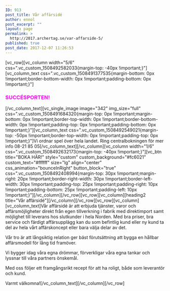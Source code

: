 ```yaml
---
ID: 913
post_title: Vår affärsidé
author: ennol
post_excerpt: ""
layout: page
permalink: >
  http://2017.archertag.se/var-affarside-5/
published: true
post_date: 2017-12-07 11:26:53
---
```

[vc_row][vc_column width="5/6" css=".vc_custom_1508492582033{margin-top: -40px !important;}"][vc_column_text css=".vc_custom_1508491377535{margin-bottom: 0px !important;border-bottom-width: 0px !important;padding-bottom: 0px !important;}"]
<h3><span style="color: #ff00ff"><strong>SUCCÉSPORTEN!</strong></span></h3>
[/vc_column_text][vc_single_image image="342" img_size="full" css=".vc_custom_1508491684320{margin-top: 0px !important;margin-bottom: 0px !important;border-top-width: 0px !important;border-bottom-width: 0px !important;padding-top: 0px !important;padding-bottom: 0px !important;}"][vc_column_text css=".vc_custom_1508492549021{margin-top: -50px !important;border-top-width: 0px !important;padding-top: 0px !important;}"]Vi ordnar spel över hela landet. Ring centralbokningen för mer info 08-21 85 05[/vc_column_text][/vc_column][vc_column width="1/6" css=".vc_custom_1508492632173{margin-top: -40px !important;}"][vc_btn title="BOKA HÄR!" style="custom" custom_background="#fc6021" custom_text="#ffffff" size="lg" align="center" css_animation="bounceInRight" button_block="true" css=".vc_custom_1508492408994{margin-top: 30px !important;margin-right: 20px !important;border-right-width: 30px !important;border-left-width: 30px !important;padding-top: 25px !important;padding-right: 10px !important;padding-bottom: 25px !important;padding-left: 10px !important;}"][/vc_column][/vc_row][vc_row][vc_column][heading2 title="Vår affärsidé"][/vc_column][/vc_row][vc_row][vc_column][vc_column_text]Vår affärsidé är att erbjuda tjänster, varor och affärsmöjligheter direkt från egen tillverkning i fabrik med direktimport samt möjlighet till leverans hos slutkunder i hela Norden.
Med bra priser, bra service och färdigt affärsupplägg kan du som befintlig kund eller ny kund ta del av hela vårt affärskoncept eller bara välja delar av det.

Vår tro är att långsiktig relation ger bäst förutsättning att bygga en hållbar affärsmodell för lång tid framöver.

Vi bygger idag våra egna drömmar, förverkligar våra egna tankar och lyssnar till våra partners önskemål.

Med oss följer ett framgångsrikt recept för att ha roligt, både som leverantör och kund.

Varmt välkomna![/vc_column_text][/vc_column][/vc_row]